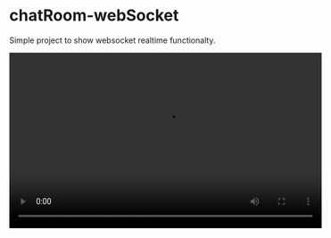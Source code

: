 # chatRoom-webSocket

Simple project to show websocket realtime functionalty.


<video width="560" height="315" controls>
  <source src="demo.mp4" type="video/mp4">
</video>

